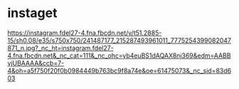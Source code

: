 # instaget
 
https://instagram.fdel27-4.fna.fbcdn.net/v/t51.2885-15/sh0.08/e35/s750x750/241487177_215287493961011_7775254399082047871_n.jpg?_nc_ht=instagram.fdel27-4.fna.fbcdn.net&_nc_cat=111&_nc_ohc=yb4euBS1dAQAX8nj369&edm=AABBvjUBAAAA&ccb=7-4&oh=a5f750f20f0b0984449b763bc9f8a74e&oe=61475073&_nc_sid=83d603
